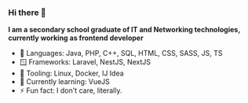 ### Hi there 👋

**I am a secondary school graduate of IT and Networking technologies, currently working as frontend developer**
 
- 🧠 Languages: Java, PHP, C++, SQL, HTML, CSS, SASS, JS, TS
- 🪟 Frameworks: Laravel, NestJS, NextJS 
- 🔧 Tooling: Linux, Docker, IJ Idea
- 📕 Currently learning: VueJS
- ⚡ Fun fact: I don't care, literally.

<!--
**MoonSoD/MoonSoD** is a ✨ _special_ ✨ repository because its `README.md` (this file) appears on your GitHub profile.

Here are some ideas to get you started:

- 🔭 I’m currently working on ...
- 🌱 I’m currently learning ...
- 👯 I’m looking to collaborate on ...
- 🤔 I’m looking for help with ...
- 💬 Ask me about ...
- 📫 How to reach me: ...
- 😄 Pronouns: ...
- ⚡ Fun fact: ...
-->
